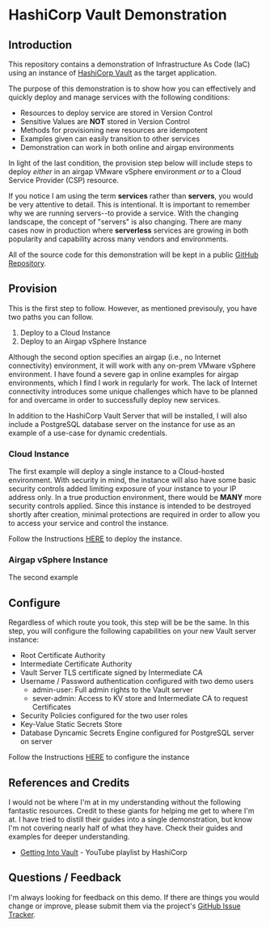 # HashiCorp Vault Demonstration

## Introduction

This repository contains a demonstration of Infrastructure As Code (IaC) using
an instance of [HashiCorp Vault](https://vaultproject.io) as the target
application.

The purpose of this demonstration is to show how you can effectively and
quickly deploy and manage services with the following conditions:

* Resources to deploy service are stored in Version Control
* Sensitive Values are **NOT** stored in Version Control
* Methods for provisioning new resources are idempotent
* Examples given can easily transition to other services
* Demonstration can work in both online and airgap environments

In light of the last condition, the provision step below will include steps
to deploy *either* in an airgap VMware vSphere environment *or* to a
Cloud Service Provider (CSP) resource.

If you notice I am using the term **services** rather than **servers**, you
would be very attentive to detail. This is intentional. It is important to
remember why we are running servers--to provide a service. With the changing
landscape, the concept of "servers" is also changing. There are many cases
now in production where **serverless** services are growing in both popularity
and capability across many vendors and environments.

All of the source code for this demonstration will be kept in a public
[GitHub Repository](https://github.com/darkhonor/vault-demo).

## Provision

This is the first step to follow. However, as mentioned previsouly, you have
two paths you can follow.

1. Deploy to a Cloud Instance
2. Deploy to an Airgap vSphere Instance

Although the second option specifies an airgap (i.e., no Internet connectivity)
environment, it will work with any on-prem VMware vSphere environment. I have
found a severe gap in online examples for airgap environments, which I find
I work in regularly for work. The lack of Internet connectivity introduces some
unique challenges which have to be planned for and overcame in order to
successfully deploy new services.

In addition to the HashiCorp Vault Server that will be installed, I will also
include a PostgreSQL database server on the instance for use as an example of
a use-case for dynamic credentials.

### Cloud Instance

The first example will deploy a single instance to a Cloud-hosted environment.
With security in mind, the instance will also have some basic security controls
added limiting exposure of your instance to your IP address only. In a true
production environment, there would be **MANY** more security controls applied.
Since this instance is intended to be destroyed shortly after creation, minimal
protections are required in order to allow you to access your service and control
the instance.

Follow the Instructions [HERE](provision-cloud/README.md) to deploy the instance.

### Airgap vSphere Instance

The second example 

## Configure

Regardless of which route you took, this step will be be the same. In this step,
you will configure the following capabilities on your new Vault server instance:

* Root Certificate Authority
* Intermediate Certificate Authority
* Vault Server TLS certificate signed by Intermediate CA
* Username / Password authentication configured with two demo users
  * admin-user: Full admin rights to the Vault server
  * sever-admin: Access to KV store and Intermediate CA to request Certificates
* Security Policies configured for the two user roles
* Key-Value Static Secrets Store
* Database Dyncamic Secrets Engine configured for PostgreSQL server on server

Follow the Instructions [HERE](configure/README.md) to configure the instance

## References and Credits

I would not be where I'm at in my understanding without the following fantastic
resources. Credit to these giants for helping me get to where I'm at. I have
tried to distill their guides into a single demonstration, but know I'm not
covering nearly half of what they have. Check their guides and examples for
deeper understanding.

* [Getting Into Vault]() - YouTube playlist by HashiCorp

## Questions / Feedback

I'm always looking for feedback on this demo. If there are things you would
change or improve, please submit them via the project's
[GitHub Issue Tracker](https://github.com/darkhonor/vault-demo/issues).
